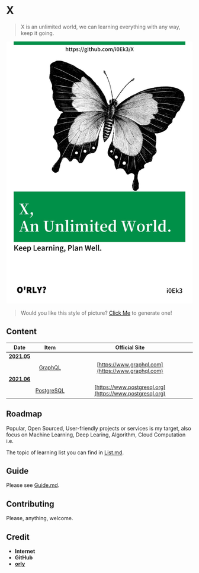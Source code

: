 # X

> X is an unlimited world, we can learning everything with any way, keep it going.

![cover](https://github.com/i0Ek3/X/blob/main/media/cover.jpg)

> Would you like this style of picture? [Click Me](https://orly.nanmu.me) to generate one!

## Content

| Date  | Item | Official Site |
| :-----: | :------: | :-----: |
| **[2021.05](https://github.com/i0Ek3/X/tree/main/2021/05)** |  |  |
|  | [GraphQL](https://github.com/i0Ek3/X/tree/main/2021/05/GraphQL) | [https://www.graphql.com](https://www.graphql.com) |
| **[2021.06](https://github.com/i0Ek3/X/tree/main/2021/06)** |  |  |
|  | [PostgreSQL](https://github.com/i0Ek3/X/tree/main/2021/06/PostgreSQL) | [https://www.postgresql.org](https://www.postgresql.org) |


## Roadmap

Popular, Open Sourced, User-friendly projects or services is my target, also focus on Machine Learning, Deep Learing, Algorithm, Cloud Computation i.e.

The topic of learning list you can find in [List.md](https://github.com/i0Ek3/X/blob/main/List.md).

## Guide

Please see [Guide.md](https://github.com/i0Ek3/X/blob/main/Guide.md).

## Contributing

Please, anything, welcome.

## Credit

- **Internet**
- **GitHub**
- **[orly](https://github.com/nanmu42/orly)**
